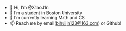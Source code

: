- 👋 Hi, I’m @X1aoJ1n
- 👀 I’m a student in Boston University
- 🌱 I’m currently learning Math and CS
- 📫 Reach me by email(bihuijin123@163.com) or Github!

<!---
X1aoJ1n/X1aoJ1n is a ✨ special ✨ repository because its `README.md` (this file) appears on your GitHub profile.
You can click the Preview link to take a look at your changes.
--->

